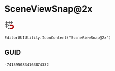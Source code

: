 # SceneViewSnap@2x
![](/img/SceneViewSnap@2x.png)

``` CSharp
EditorGUIUtility.IconContent("SceneViewSnap@2x")
```
## GUID
```
-7415950834163874332
```
